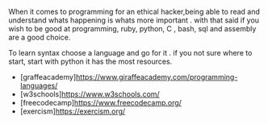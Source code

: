 When it comes to programming for an ethical hacker,being able to read and understand whats happening is whats more important .
with that said if you wish to be good at programming, ruby,  python, C , bash, sql and assembly are a good choice. 

To learn syntax choose a language and go for it . if you not sure where to start, start with python it has the most resources.

- [graffeacademy]https://www.giraffeacademy.com/programming-languages/
- [w3schools]https://www.w3schools.com/
- [freecodecamp]https://www.freecodecamp.org/
- [exercism]https://exercism.org/
 